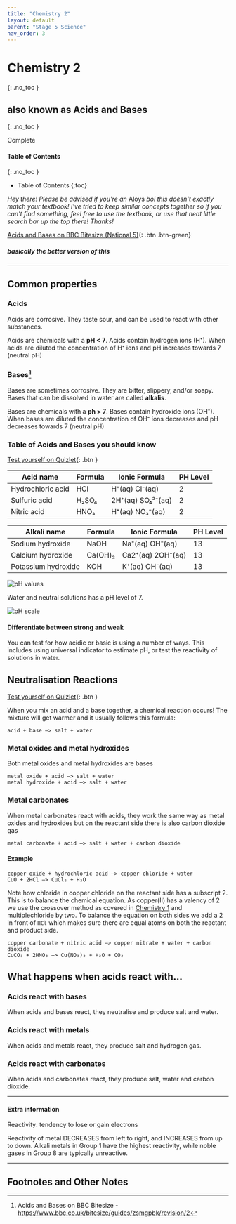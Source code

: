 ```yaml
---
title: "Chemistry 2"
layout: default
parent: "Stage 5 Science"
nav_order: 3
---
```


# Chemistry 2
{: .no_toc }
## also known as Acids and Bases
{: .no_toc }

<label class="label label-green">Complete</label>

#### Table of Contents
{: .no_toc }

* Table of Contents
{:toc}

*Hey there! Please be advised if you're an* <label class="label label-blue">Aloys</label> *boi this doesn't exactly match your textbook! I've tried to keep similar concepts together so if you can't find something, feel free to use the textbook, or use that neat little search bar up the top there! Thanks!*

<span class="fs-7">[Acids and Bases on BBC Bitesize (National 5)](https://www.bbc.co.uk/bitesize/guides/zsmgpbk/revision/1){: .btn .btn-green}</span>

##### basically the better version of this

***

## Common properties

### Acids

Acids are corrosive. They taste sour, and can be used to react with other substances.

Acids are chemicals with a **pH < 7**. Acids contain hydrogen ions (H⁺). When acids are diluted the concentration of H⁺ ions and pH increases towards 7 (neutral pH)

### Bases[^1]

Bases are sometimes corrosive. They are bitter, slippery, and/or soapy. Bases that can be dissolved in water are called **alkalis**.

Bases are chemicals with a **ph > 7**. Bases contain hydroxide ions (OH⁻). When bases are diluted the concentration of OH⁻ ions decreases and pH decreases towards 7 (neutral pH)

### Table of Acids and Bases you should know

[Test yourself on Quizlet](https://quizlet.com/au/444992207/y9-t4-chemistry-common-acids-and-bases-flash-cards/?new){: .btn }


| Acid name         | Formula | Ionic Formula     | PH Level |
|-------------------|---------|-------------------|----------|
| Hydrochloric acid | HCl     | H⁺(aq) Cl⁻(aq)    | 2        |
| Sulfuric acid     | H₂SO₄   | 2H⁺(aq) SO₄²⁻(aq) | 2        |
| Nitric acid       | HNO₃    | H⁺(aq) NO₃⁻(aq)   | 2        |

| Alkali name         | Formula  | Ionic Formula     | PH Level |
|---------------------|----------|-------------------|----------|
| Sodium hydroxide    | NaOH     | Na⁺(aq) OH⁻(aq)   | 13       |
| Calcium hydroxide   | Ca(OH)₂  | Ca2⁺(aq) 2OH⁻(aq) | 13       |
| Potassium hydroxide | KOH      | K⁺(aq) OH⁻(aq)    | 13       |

![pH values](http://content.jacplus.com.au/secure/ebooks/07303/0730354067/images/07-04-01.png)

Water and neutral solutions has a pH level of 7.

![pH scale](https://bam.files.bbci.co.uk/bam/live/content/zxtxn39/medium)

#### Differentiate between strong and weak

You can test for how acidic or basic is using a number of ways. This includes using universal indicator to estimate pH, or test the reactivity of solutions in water.

## Neutralisation Reactions

[Test yourself on Quizlet](https://quizlet.com/_7e3kah){: .btn }

When you mix an acid and a base together, a chemical reaction occurs! The mixture will get warmer and it usually follows this formula:

```
acid + base –> salt + water
```

### Metal oxides and metal hydroxides

Both metal oxides and metal hydroxides are bases

```
metal oxide + acid –> salt + water
metal hydroxide + acid –> salt + water
```

### Metal carbonates

When metal carbonates react with acids, they work the same way as metal oxides and hydroxides but on the reactant side there is also carbon dioxide gas

```
metal carbonate + acid –> salt + water + carbon dioxide
```

#### Example

```
copper oxide + hydrochloric acid –> copper chloride + water
CuO + 2HCl –> CuCl₂ + H₂O
```

Note how chloride in copper chloride on the reactant side has a subscript 2. This is to balance the chemical equation. As copper(II) has a valency of 2 we use the crossover method as covered in [Chemistry 1](chem1.html#crossover-method) and multiplechloride by two. To balance the equation on both sides we add a 2 in front of `HCl` which makes sure there are equal atoms on both the reactant and product side.

```
copper carbonate + nitric acid –> copper nitrate + water + carbon dioxide
CuCO₃ + 2HNO₃ –> Cu(NO₃)₂ + H₂O + CO₂
```

## What happens when acids react with...

### Acids react with bases

When acids and bases react, they neutralise and produce salt and water. 

### Acids react with metals

When acids and metals react, they produce salt and hydrogen gas.

### Acids react with carbonates

When acids and carbonates react, they produce salt, water and carbon dioxide.

***

#### Extra information

Reactivity: tendency to lose or gain electrons

Reactivity of metal DECREASES from left to right, and INCREASES from up to down. Alkali metals in Group 1 have the highest reactivity, while noble gases in Group 8 are typically unreactive.

***

## Footnotes and Other Notes

[^1]: Acids and Bases on BBC Bitesize - https://www.bbc.co.uk/bitesize/guides/zsmgpbk/revision/2